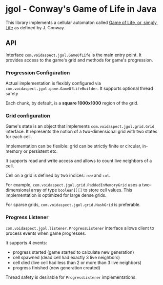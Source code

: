 # jgol - Conway's Game of Life in Java

This library implements a cellular automaton called
[Game of Life, or, simply, Life](https://www.conwaylife.com/wiki/Conway%27s_Game_of_Life)
as defined by J. Conway.

## API
Interface `com.voidaspect.jgol.GameOfLife` is the main entry point.
It provides access to the game's grid and methods for game's progression.

### Progression Configuration
Actual implementation is flexibly configured via `com.voidaspect.jgol.game.GameOfLifeBuilder`.
It supports optional thread safety

Each chunk, by default, is a **square 1000x1000** region of the grid.

### Grid configuration
Game's state is an object that implements `com.voidaspect.jgol.grid.Grid` interface.
It represents the notion of a two-dimensional grid with two states for each cell.

Implementation can be flexible: grid can be strictly finite or circular, in-memory or persistent etc.

It supports read and write access and allows to count live neighbors of a cell.

Cell on a grid is defined by two indices: `row` and `col`.

For example, `com.voidaspect.jgol.grid.PaddedInMemoryGrid` uses a two-dimensional array of type
`boolean[][]` to store cell values. 
This implementation is optimized for large dense grids.

For sparse grids, `com.voidaspect.jgol.grid.HashGrid` is preferable.

### Progress Listener
`com.voidaspect.jgol.listener.ProgressListener` interface allows client to process events when game progresses.

It supports 4 events:
* progress started (game started to calculate new generation)
* cell spawned (dead cell had exactly 3 live neighbors)
* cell died (live cell had less than 2 or more than 3 live neighbors)
* progress finished (new generation created)

Thread safety is desirable for `ProgressListener` implementations.
